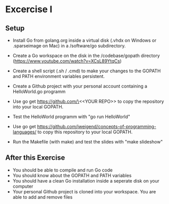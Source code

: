 # Excercise I

## Setup
- Install Go from golang.org inside a virtual disk (.vhdx on Windows or .sparseimage on Mac) in a /software/go subdirectory.
- Create a Go workspace on the disk in the /codebase/gopath directory (https://www.youtube.com/watch?v=XCsL89YtqCs)
- Create a shell script (.sh / .cmd) to make your changes to the GOPATH and PATH environment variables persistent.
- Create a Github project with your personal account containing a HelloWorld.go programm
- Use go get https://github.com/\<\<YOUR REPO\>\> to copy the repository into your local GOPATH.
- Test the HelloWorld programm with "go run HelloWorld"

- Use go get https://github.com/jweigend/concepts-of-programming-languages/ to copy this repository to your local GOPATH.
- Run the Makefile (with make) and test the slides with "make slideshow"



## After this Exercise
- You should be able to compile and run Go code
- You should know about the GOPATH and PATH variables
- You should have a clean Go installation inside a seperate disk on your computer
- Your personal Github project is cloned into your workspace. You are able to add and remove files


